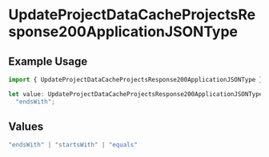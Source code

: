 # UpdateProjectDataCacheProjectsResponse200ApplicationJSONType

## Example Usage

```typescript
import { UpdateProjectDataCacheProjectsResponse200ApplicationJSONType } from "@vercel/sdk/models/updateprojectdatacacheop.js";

let value: UpdateProjectDataCacheProjectsResponse200ApplicationJSONType =
  "endsWith";
```

## Values

```typescript
"endsWith" | "startsWith" | "equals"
```